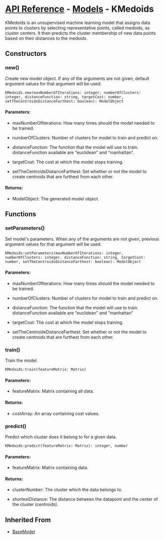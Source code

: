 # [API Reference](../../API.md) - [Models](../Models.md) - KMedoids

KMedoids is an unsupervised machine learning model that assigns data points to clusters by selecting representative points, called medoids, as cluster centers. It then predicts the cluster membership of new data points based on their distances to the medoids.

## Constructors

### new()

Create new model object. If any of the arguments are not given, default argument values for that argument will be used.

```
KMedoids.new(maxNumberOfIterations: integer, numberOfClusters: integer, distanceFunction: string, targetCost: number, setTheCentroidsDistanceFarthest: boolean): ModelObject
```

#### Parameters:

* maxNumberOfIterations: How many times should the model needed to be trained.

* numberOfClusters: Number of clusters for model to train and predict on.

* distanceFunction: The function that the model will use to train. distanceFunction available are “euclidean” and “manhattan“.

* targetCost: The cost at which the model stops training.

* setTheCentroidsDistanceFarthest: Set whether or not the model to create centroids that are furthest from each other.

#### Returns:

* ModelObject: The generated model object.

## Functions

### setParameters()

Set model's parameters. When any of the arguments are not given, previous argument values for that argument will be used.

```
KMedoids:setParameters(maxNumberOfIterations: integer, numberOfClusters: integer, distanceFunction: string, targetCost: number, setTheCentroidsDistanceFarthest: boolean): ModelObject
```

#### Parameters:

* maxNumberOfIterations: How many times should the model needed to be trained.

* numberOfClusters: Number of clusters for model to train and predict on.

* distanceFunction: The function that the model will use to train. distanceFunction available are “euclidean” and “manhattan“

* targetCost: The cost at which the model stops training.

* setTheCentroidsDistanceFarthest: Set whether or not the model to create centroids that are furthest from each other.

### train()

Train the model.

```
KMedoids:train(featureMatrix: Matrix)
```

#### Parameters:

* featureMatrix: Matrix containing all data.

#### Returns:

* costArray: An array containing cost values.

### predict()

Predict which cluster does it belong to for a given data.

```
KMedoids:predict(featureMatrix: Matrix): integer, number
```

#### Parameters:

* featureMatrix: Matrix containing data.

#### Returns:

* clusterNumber: The cluster which the data belongs to.

* shortestDistance: The distance between the datapoint and the center of the cluster (centroids).

## Inherited From

* [BaseModel](BaseModel.md)
